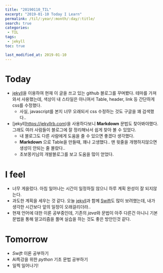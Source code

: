 ```yaml
---
title: "20190110_TIL"
excerpt: "2019-01-10 Today I Learn"
permalink: /til/:year/:month/:day/:title/
search: true
categories:
 - TIL
tags:
 - jekyll
toc: true

last_modified_at: 2019-01-10
---
```


# Today
- [jekyll](https://jekyllrb.com)을 이용하여 현재 이 글을 쓰고 있는 github 블로그를 꾸며봤다. 테마를 가져와서 사용했는데, 색상이 내 스타일은 아니여서 Table, header, link 등 간단하게  css를 수정했다.
  - 사실, javascript를 본지 너무 오래되서 css 수정하는 것도 구글을 꽤 검색했다..  
- [jekyll]https://jekyllrb.com)을 사용하다보니 __Markdown__ 문법도 찾아봐야했다. 그래도 여러 사람들이 블로그에 잘 정리해놔서 쉽게 찾아 볼 수 있었다.
  - 내 블로그도 다른 사람에게 도움을 줄 수 있으면 좋겠다 생각했다.
  - __Markdown__ 으로 Table을 만들때, 꽤나 고생했다.. 맨 윗줄을 개행하지않으면 생성이 안되는 줄 몰랐다..
  - 초보몽키님의 개발블로그를 보고 도움을 많이 얻었다.  

# I feel
- 너무 게을렀다. 아침 일어나는 시간이 일정하질 않으니 하루 계획 완성이 잘 되지않는다.
- 과도한 계획을 세우는 것 같다. 오늘 [jekyll](https://jekyllrb.com)과 함께 [Swift](https://developer.apple.com/kr/swift)도 많이 보려했는데, 내가 생각한 시간보다 앞의 일정이 오래걸리더라..  
- 현재 언어에 대한 이론 공부중인데, 기존의 *java*와 문법이 아주 다른건 아니니 기본 문법을 통해 알고리즘을 풀며 실습을 하는 것도 좋은 방안인것 같다.

# Tomorrow
- *Swift* 이론 공부하기
- AI특강을 위한 *python* 기초 문법 공부하기
- 일찍 일어나기!  

